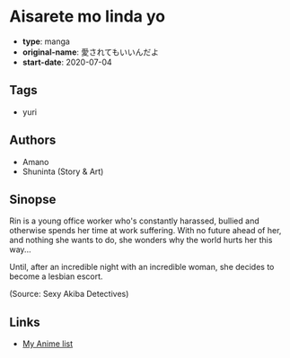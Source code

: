 # Aisarete mo Iinda yo

-   **type**: manga
-   **original-name**: 愛されてもいいんだよ
-   **start-date**: 2020-07-04

## Tags

-   yuri

## Authors

-   Amano
-   Shuninta (Story & Art)

## Sinopse

Rin is a young office worker who's constantly harassed, bullied and otherwise spends her time at work suffering. With no future ahead of her, and nothing she wants to do, she wonders why the world hurts her this way...

Until, after an incredible night with an incredible woman, she decides to become a lesbian escort.

(Source: Sexy Akiba Detectives)

## Links

-   [My Anime list](https://myanimelist.net/manga/130669/Aisarete_mo_Iinda_yo)
